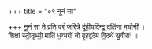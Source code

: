 +++
title = "०९ नूनं सा"

+++
नू॒नं सा ते॒ प्रति॒ वरं॑ जरि॒त्रे दु॑ही॒यदि॑न्द्र॒ दक्षि॑णा म॒घोनी॑ ।  
शिक्षा॑ स्तो॒तृभ्यो॒ माति॑ ध॒ग्भगो॑ नो बृ॒हद्व॑देम वि॒दथे॑ सु॒वीराः॑ ॥